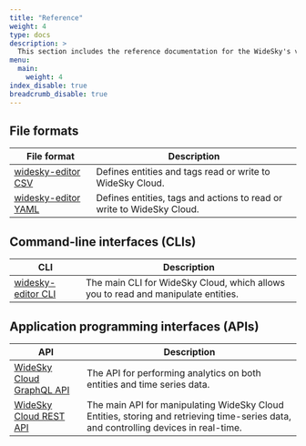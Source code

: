 ```yaml
---
title: "Reference"
weight: 4
type: docs
description: >
  This section includes the reference documentation for the WideSky's various APIs, CLIs, and file formats.
menu:
  main:
    weight: 4
index_disable: true
breadcrumb_disable: true
---
```


## File formats
|File format|Description|
|-----|-----------|
|[widesky-editor CSV](./fileformats/csv)| Defines entities and tags read or write to WideSky Cloud.|
|[widesky-editor YAML](./fileformats/yaml)| Defines entities, tags and actions to read or write to WideSky Cloud.|

## Command-line interfaces (CLIs)
|CLI|Description|
|---|-----------|
|[widesky-editor CLI](./clis/widesky-editor)| The main CLI for WideSky Cloud, which allows you to read and manipulate entities.|

## Application programming interfaces (APIs)
|API|Description|
|---|-----------|
|[WideSky Cloud GraphQL API](./apis/cloud/graphql)| The API for performing analytics on both entities and time series data.|
|[WideSky Cloud REST API](./apis/cloud/rest)| The main API for manipulating WideSky Cloud Entities, storing and retrieving time-series data, and controlling devices in real-time.|
